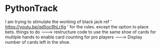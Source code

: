 # PythonTrack
I am trying to stimulate the working of black jack ref ' https://youtu.be/qd5oc9hLrXg ' for the rules.
except the option to place bets.
things to do
---> restructure code to use the same shoe of cards for multiple hands to enable card counting for pro players
---> Display number of cards left in the shoe.
